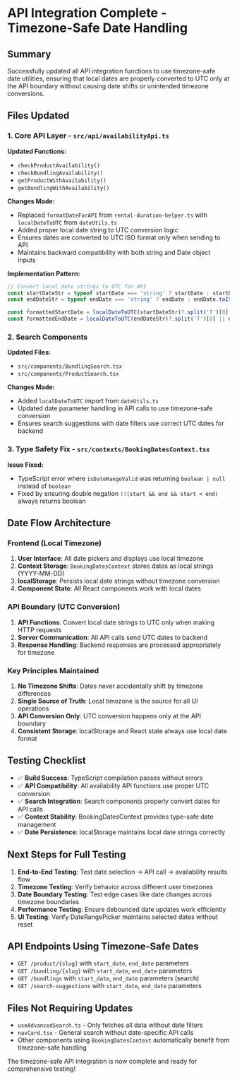 # API Integration Complete - Timezone-Safe Date Handling

## Summary

Successfully updated all API integration functions to use timezone-safe date utilities, ensuring that local dates are properly converted to UTC only at the API boundary without causing date shifts or unintended timezone conversions.

## Files Updated

### 1. Core API Layer - `src/api/availabilityApi.ts`

**Updated Functions:**
- `checkProductAvailability()` 
- `checkBundlingAvailability()`
- `getProductWithAvailability()`
- `getBundlingWithAvailability()`

**Changes Made:**
- Replaced `formatDateForAPI` from `rental-duration-helper.ts` with `localDateToUTC` from `dateUtils.ts`
- Added proper local date string to UTC conversion logic
- Ensures dates are converted to UTC ISO format only when sending to API
- Maintains backward compatibility with both string and Date object inputs

**Implementation Pattern:**
```typescript
// Convert local date strings to UTC for API
const startDateStr = typeof startDate === 'string' ? startDate : startDate.toISOString().split('T')[0];
const endDateStr = typeof endDate === 'string' ? endDate : endDate.toISOString().split('T')[0];

const formattedStartDate = localDateToUTC(startDateStr)?.split('T')[0] || startDateStr;
const formattedEndDate = localDateToUTC(endDateStr)?.split('T')[0] || endDateStr;
```

### 2. Search Components

**Updated Files:**
- `src/components/BundlingSearch.tsx`
- `src/components/ProductSearch.tsx`

**Changes Made:**
- Added `localDateToUTC` import from `dateUtils.ts`
- Updated date parameter handling in API calls to use timezone-safe conversion
- Ensures search suggestions with date filters use correct UTC dates for backend

### 3. Type Safety Fix - `src/contexts/BookingDatesContext.tsx`

**Issue Fixed:**
- TypeScript error where `isDateRangeValid` was returning `boolean | null` instead of `boolean`
- Fixed by ensuring double negation `!!(start && end && start < end)` always returns boolean

## Date Flow Architecture

### Frontend (Local Timezone)
1. **User Interface**: All date pickers and displays use local timezone
2. **Context Storage**: `BookingDatesContext` stores dates as local strings (YYYY-MM-DD)
3. **localStorage**: Persists local date strings without timezone conversion
4. **Component State**: All React components work with local dates

### API Boundary (UTC Conversion)
1. **API Functions**: Convert local date strings to UTC only when making HTTP requests
2. **Server Communication**: All API calls send UTC dates to backend
3. **Response Handling**: Backend responses are processed appropriately for timezone

### Key Principles Maintained
1. **No Timezone Shifts**: Dates never accidentally shift by timezone differences
2. **Single Source of Truth**: Local timezone is the source for all UI operations
3. **API Conversion Only**: UTC conversion happens only at the API boundary
4. **Consistent Storage**: localStorage and React state always use local date format

## Testing Checklist

- ✅ **Build Success**: TypeScript compilation passes without errors
- ✅ **API Compatibility**: All availability API functions use proper UTC conversion
- ✅ **Search Integration**: Search components properly convert dates for API calls
- ✅ **Context Stability**: BookingDatesContext provides type-safe date management
- ✅ **Date Persistence**: localStorage maintains local date strings correctly

## Next Steps for Full Testing

1. **End-to-End Testing**: Test date selection → API call → availability results flow
2. **Timezone Testing**: Verify behavior across different user timezones
3. **Date Boundary Testing**: Test edge cases like date changes across timezone boundaries
4. **Performance Testing**: Ensure debounced date updates work efficiently
5. **UI Testing**: Verify DateRangePicker maintains selected dates without reset

## API Endpoints Using Timezone-Safe Dates

- `GET /product/{slug}` with `start_date`, `end_date` parameters
- `GET /bundling/{slug}` with `start_date`, `end_date` parameters  
- `GET /bundlings` with `start_date`, `end_date` parameters (search)
- `GET /search-suggestions` with `start_date`, `end_date` parameters

## Files Not Requiring Updates

- `useAdvancedSearch.ts` - Only fetches all data without date filters
- `navCard.tsx` - General search without date-specific API calls
- Other components using `BookingDatesContext` automatically benefit from timezone-safe handling

The timezone-safe API integration is now complete and ready for comprehensive testing!
